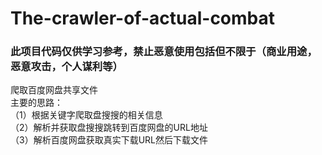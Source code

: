 # The-crawler-of-actual-combat
### 此项目代码仅供学习参考，禁止恶意使用包括但不限于（商业用途，恶意攻击，个人谋利等）
爬取百度网盘共享文件<br/>
主要的思路：<br/>
（1）根据关键字爬取盘搜搜的相关信息<br/>
（2）解析并获取盘搜搜跳转到百度网盘的URL地址<br/>
（3）解析百度网盘获取真实下载URL然后下载文件<br/>
